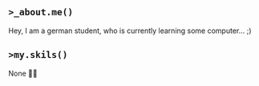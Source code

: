 ## `>_about.me()`

Hey, I am a german student, who is currently learning some computer... ;)

## `>my.skils()`

None 🤷‍♂️
